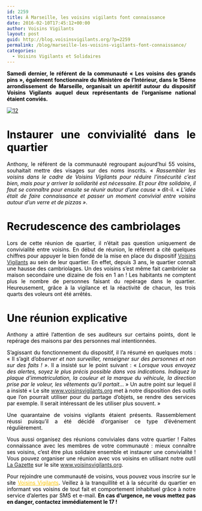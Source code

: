 ```yaml
---
id: 2259
title: À Marseille, les voisins vigilants font connaissance
date: 2016-02-10T17:45:12+00:00
author: Voisins Vigilants
layout: post
guid: http://blog.voisinsvigilants.org/?p=2259
permalink: /blog/marseille-les-voisins-vigilants-font-connaissance/
categories:
  - Voisins Vigilants et Solidaires
---
```

<p style="text-align: justify;">
  <span style="color: #000000;"><strong>Samedi dernier, le référent de la communauté &laquo;&nbsp;Les voisins des grands pins&nbsp;&raquo;, également fonctionnaire du Ministère de l&rsquo;Intérieur, dans le 15ème arrondissement de Marseille, organisait un apéritif autour du dispositif Voisins Vigilants auquel deux représentants de l&rsquo;organisme national étaient conviés. </strong></span>
</p>

<p style="text-align: justify;">
  <a href="./../../images/2016/02/12.jpg"><img class="aligncenter  wp-image-2284" src="./../../images/2016/02/12.jpg" alt="12"/></a>
</p>

<h1 style="text-align: justify;">
  <span style="color: #000000;"><strong>Instaurer une convivialité dans le quartier</strong></span>
</h1>

<p style="text-align: justify;">
  <span style="color: #000000;">Anthony, le référent de la communauté regroupant aujourd&rsquo;hui 55 voisins, souhaitait mettre des visages sur des noms inscrits. &laquo;&nbsp;<em>Rassembler les voisins dans le cadre de Voisins Vigilants pour réduire l&rsquo;insécurité c&rsquo;est bien, mais pour y arriver la solidarité est nécessaire. Et pour être solidaire, il faut se connaître pour ensuite se réunir autour d&rsquo;une cause</em>&nbsp;&raquo; dit-il. &laquo;&nbsp;<em>L&rsquo;idée était de faire connaissance et passer un moment convivial entre voisins autour d&rsquo;un verre et de pizzas »</em>.</span>
</p>

<h1 style="text-align: justify;">
  <span style="color: #000000;">Recrudescence des cambriolages</span>
</h1>

<p style="text-align: justify;">
  <span style="color: #000000;">Lors de cette réunion de quartier, il n&rsquo;était pas question uniquement de convivialité entre voisins. En début de réunion, le référent a cité quelques chiffres pour appuyer le bien fondé de la mise en place du dispositif</span> <a href="http://www.voisinsvigilants.org">Voisins Vigilants</a> <span style="color: #000000;">au sein de leur quartier. En effet, depuis 3 ans, le quartier connaît une hausse des cambriolages. Un des voisins s&rsquo;est même fait cambrioler sa maison secondaire une dizaine de fois en 1 an ! Les habitants ne comptent plus le nombre de personnes faisant du repérage dans le quartier. Heureusement, grâce à la vigilance et la réactivité de chacun, les trois quarts des voleurs ont été arrêtés.</span>
</p>

<h1 style="text-align: justify;">
  <span style="color: #000000;"><strong>Une réunion explicative</strong></span>
</h1>

<p style="text-align: justify;">
  <span style="color: #000000;">Anthony a attiré l&rsquo;attention de ses auditeurs sur certains points, dont le repérage des maisons par des personnes mal intentionnées.</span>
</p>

<p style="text-align: justify;">
  <span style="color: #000000;">S&rsquo;agissant du fonctionnement du dispositif, il l&rsquo;a résumé en quelques mots : &laquo;&nbsp;Il s&rsquo;agit d&rsquo;o<em>bserver et non surveiller, renseigner sur des personnes et non sur des faits ! »</em>. Il a insisté sur le point suivant : &laquo;&nbsp;<em>Lorsque vous envoyez des alertes, soyez le plus précis possible dans vos indications. Indiquez la plaque d&rsquo;immatriculation, la couleur et la marque du véhicule, la direction prise par le voleur, les vêtements qu&rsquo;il portait</em>&#8230;&nbsp;&raquo; Un autre point sur lequel il a insisté &laquo;&nbsp;Le site <a href="http://www.voisinsvigilants.org">www.voisinsvigilants.org</a> met à notre disposition des outils que l&rsquo;on pourrait utiliser pour du partage d&rsquo;objets, se rendre des services par exemple. Il serait intéressant de les utiliser plus souvent.&nbsp;&raquo;</span>
</p>

<p style="text-align: justify;">
  <span style="color: #000000;">Une quarantaine de voisins vigilants étaient présents. Rassemblement réussi puisqu&rsquo;il a été décidé d&rsquo;organiser ce type d&rsquo;événement régulièrement. </span>
</p>

<p style="text-align: justify;">
  <span style="color: #000000;">Vous aussi organisez des réunions conviviales dans votre quartier ! Faites connaissance avec les membres de votre communauté : mieux connaître ses voisins, c&rsquo;est être plus solidaire ensemble et instaurer une convivialité ! Vous pouvez organiser une réunion avec vos voisins en utilisant notre outil <a href="http://blog.voisinsvigilants.org/blog/fonctionnalite-voisins-vigilants-gazette/">La Gazette</a> sur le site <a href="http://www.voisinsvigilants.org">www.voisinsvigilants.org</a>.</span>
</p>

<p style="text-align: justify;">
  <span style="color: #000000;">Pour rejoindre une communauté de voisins, vous pouvez vous inscrire sur le site </span><a style="color: #fbc400;" href="http://www.voisinsvigilants.org/">Voisins Vigilants</a>. V<span style="color: #000000;">eillez à la tranquillité et à la sécurité du quartier en informant vos voisins de tout fait et comportement inhabituel grâce à notre service d’alertes par SMS et e-mail. <strong>En cas d’urgence, ne vous mettez pas en danger, contactez immédiatement le 17 !</strong></span>
</p>

